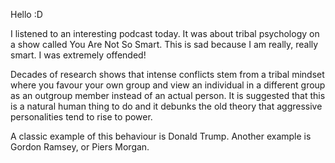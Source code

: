 Hello :D

I listened to an interesting podcast today. 
It was about tribal psychology on a show called You Are Not So Smart. This is sad because I am really, really smart. I was extremely offended!

Decades of research shows that intense conflicts stem from a tribal mindset where you favour your own group and view an individual in a different group as an outgroup member instead of an actual person. It is suggested that this is a natural human thing to do and it debunks the old theory that aggressive personalities tend to rise to power.

A classic example of this behaviour is Donald Trump. Another example is Gordon Ramsey, or Piers Morgan.
